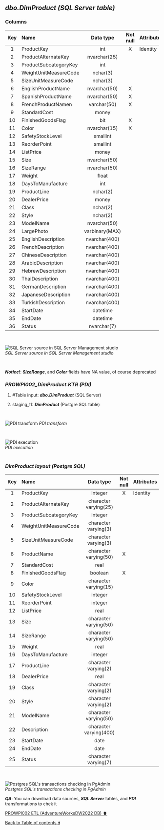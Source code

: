 ## **_dbo.DimProduct (SQL Server table)_**  

### Columns  

| Key	| Name                     | Data type     | Not null | Attributes | References                | Description |
| :-: | :----------------------- | :-----------: | :------: | :--------- | :------------------------ | :-----------|
| 1   | ProductKey               | int           | X        | Identity   |                           | PK          |
| 2   | ProductAlternateKey      | nvarchar(25)  |          |            |                           |             |
| 3   | ProductSubcategoryKey    | int           |          |            | dbo.DimProductSubcategory | FK          |
| 4   | WeightUnitMeasureCode    | nchar(3)      |          |            |                           |             |
| 5   | SizeUnitMeasureCode      | nchar(3)      |          |            |                           |             |
| 6   | EnglishProductName       | nvarchar(50)  | X        |            |                           | ProductName |
| 7   | SpanishProductName       | nvarchar(50)  | X        |            |                           | deprecated  |
| 8   | FrenchProductNamen       | varchar(50)   | X        |            |                           | deprecated  |
| 9   | StandardCost             | money         |          |            |                           |             |
| 10  | FinishedGoodsFlag        | bit           | X        |            |                           |             |
| 11  | Color                    | nvarchar(15)  | X        |            |                           |             |
| 12  | SafetyStockLevel         | smallint      |          |            |                           |             |
| 13  | ReorderPoint             | smallint      |          |            |                           |             |
| 14  | ListPrice                | money         |          |            |                           |             |
| 15  | Size                     | nvarchar(50)  |          |            |                           |             |
| 16  | SizeRange                | nvarchar(50)  |          |            |                           |             |
| 17  | Weight                   | float         |          |            |                           |             |
| 18  | DaysToManufacture        | int           |          |            |                           |             |
| 19  | ProductLine              | nchar(2)      |          |            |                           |             |
| 20  | DealerPrice              | money         |          |            |                           |             |
| 21  | Class                    | nchar(2)      |          |            |                           |             |
| 22  | Style                    | nchar(2)      |          |            |                           |             |
| 23  | ModelName                | nvarchar(50)  |          |            |                           |             |
| 24  | LargePhoto               | varbinary(MAX)|          |            |                           | deprecated  |
| 25  | EnglishDescription       | nvarchar(400) |          |            |                           | Description |
| 26  | FrenchDescription        | nvarchar(400) |          |            |                           | deprecated  |			
| 27  | ChineseDescription       | nvarchar(400) |          |            |                           | deprecated  |
| 28  | ArabicDescription        | nvarchar(400) |          |            |                           | deprecated  |		
| 29  | HebrewDescription        | nvarchar(400) |          |            |                           | deprecated  |
| 30  | ThaiDescription          | nvarchar(400) |          |            |                           | deprecated  |				
| 31  | GermanDescription        | nvarchar(400) |          |            |                           | deprecated  |		
| 32  | JapaneseDescription      | nvarchar(400) |          |            |                           | deprecated  |		
| 33  | TurkishDescription       | nvarchar(400) |          |            |                           | deprecated  |
| 34  | StartDate                | datetime      |          |            |                           |             |
| 35  | EndDate                  | datetime      |          |            |                           |             |
| 36  | Status                   | nvarchar(7)   |          |            |                           |             |

   <p><br></p>  

![SQL Server source in SQL Server Management studio](https://i.imgur.com/x7cgtyT.png)  
_SQL Server source in SQL Server Management studio_  

   <p><br></p>  

**_Notice!_**: **_SizeRange_**, and **_Color_** fields have NA value, of course deprecated  

### **_PROWPI002\_DimProduct.KTR (PDI)_**   
1. #Table input: **_dbo.DimProduct_** (SQL Server)  
2. staging_11: **_DimProduct_** (Postgre SQL table)
 
   <p><br></p>  

  ![PDI transform](https://i.imgur.com/rp8gt5P.png) 
  _PDI transform_  

  <p><br></p>  

  ![PDI execution](https://i.imgur.com/xOzKVjn.png)  
  _PDI execution_ 

### **_<p><br>DimProduct layout (Postgre SQL)</p>_**  

| Key	| Name                     | Data type             | Not null | Attributes | References                | Description |
| :-: | :----------------------- | :-------------------: | :------: | :--------- | :------------------------ | :-----------|
| 1   | ProductKey               | integer               | X        | Identity   |                           | PK          |
| 2   | ProductAlternateKey      | character varying(25) |          |            |                           |             |
| 3   | ProductSubcategoryKey    | integer               |          |            | dbo.DimProductSubcategory | FK          |
| 4   | WeightUnitMeasureCode    | character varying(3)  |          |            |                           |             |
| 5   | SizeUnitMeasureCode      | character varying(3)  |          |            |                           |             |
| 6   | ProductName              | character varying(50) | X        |            |                           |             |
| 7   | StandardCost             | real                  |          |            |                           |             |
| 8   | FinishedGoodsFlag        | boolean               | X        |            |                           |             |
| 9   | Color                    | character varying(15) |          |            |                           |             |
| 10  | SafetyStockLevel         | integer               |          |            |                           |             |
| 11  | ReorderPoint             | integer               |          |            |                           |             |
| 12  | ListPrice                | real                  |          |            |                           |             |
| 13  | Size                     | character varying(50) |          |            |                           |             |
| 14  | SizeRange                | character varying(50) |          |            |                           |             |
| 15  | Weight                   | real                  |          |            |                           |             |
| 16  | DaysToManufacture        | integer               |          |            |                           |             |
| 17  | ProductLine              | character varying(2)  |          |            |                           |             |
| 18  | DealerPrice              | real                  |          |            |                           |             |
| 19  | Class                    | character varying(2)  |          |            |                           |             |
| 20  | Style                    | character varying(2)  |          |            |                           |             |
| 21  | ModelName                | character varying(50) |          |            |                           |             |		
| 22  | Description              | character varying(400)|          |            |                           |             |
| 23  | StartDate                | date                  |          |            |                           |             |
| 24  | EndDate                  | date                  |          |            |                           |             |
| 25  | Status                   | character varying(7)  |          |            |                           |             |

   <p><br></p>  
 
  ![Postgres SQL's transactions checking in PgAdmin](https://i.imgur.com/zh8bxLN.png)  
  _Postgres SQL's transactions checking in PgAdmin_  

  **_QA_**: You can download data sources, **_SQL Server_** tables, and **_PDI_** transformations to chek it  

[PROWPI002 ETL (AdventureWorksDW2022 DB) :arrow_up:](prowpi002_etl_adventureworksdw2022_db.md)  

[Back to Table of contents :arrow_double_up:](../README.md)